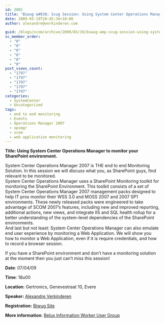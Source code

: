 ```yaml
---
id: 2001
title: 'Biwug &#038; Scug Session: Using System Center Operations Manager to monitor your SharePoint environment'
date: 2009-03-19T20:45:34+10:00
author: alexandre@verkinderen.com

guid: /blogs/scom/archive/2009/03/19/biwug-amp-scug-session-using-system-center-operations-manager-to-monitor-your-sharepoint-environment.aspx
sc_member_order:
  - "0"
  - "0"
  - "0"
  - "0"
  - "0"
  - "0"
post_views_count:
  - "1797"
  - "1797"
  - "1797"
  - "1797"
  - "1797"
categories:
  - SystemCenter
  - Uncategorized
tags:
  - end to end monitoring
  - Events
  - Operations Manager 2007
  - opsmgr
  - scom
  - web application monitoring
---
```

**Title: Using System Center Operations Manager to monitor your SharePoint environment.**

System Center Operations Manager 2007 is THE end to end Monitoring Solution. In this session we will discuss what you, as SharePoint guys, find relevant to be monitored.  
System Center Operations Manager uses a SharePoint Monitoring toolkit for monitoring the SharePoint Environment. This toolkit consists of a set of System Center Operations Manager 2007 management packs designed to help IT pros monitor their WSS 3.0 and MOSS 2007 and 2007 SP1 environments. These newly released packs were engineered to take advantage of SCOM 2007’s features, including new and improved reporting, additional actions, new views, and integrate IIS and SQL health rollup for a better understanding of the system-level dependencies of the SharePoint environments.  
And last but not least: System Center Operations Manager can also emulate end user experience by monitoring a Web Application. We will show you how to monitor a Web Application, even if it is require credentials, and how to record a browser session.

If you have a SharePoint environment and don’t have a monitoring solution at the moment then you just can’t miss this session!

**Date**: 07/04/09 

**Time**: 18u00 

**Location**: Gertronics, Genevestraat 10, Evere 

**Speaker:** <a href="http://scug.be/content/Aboutus.aspx" target="_blank">Alexandre Verkinderen</a>

**Registration:** [Biwug Site](http://biwug.be.sharepoint3.hostbasket.com/Lists/Register%20for%20the%20next%20event/AllItems.aspx)

**More information**: <a href="http://biwug.be/" target="_blank">Belux Information Worker User Group</a>
